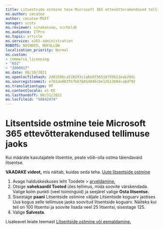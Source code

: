 ```yaml
---
title: Litsentside ostmine teie Microsoft 365 ettevõtterakendused tellimuse jaoks
ms.author: cmcatee
author: cmcatee-MSFT
manager: scotv
ms.reviewer: sinakassaw, nicholak
ms.audience: ITPro
ms.topic: article
ms.service: o365-administration
ROBOTS: NOINDEX, NOFOLLOW
localization_priority: Normal
ms.custom:
- commerce_licensing
- "652"
- "2000017"
ms.date: 08/10/2021
ms.openlocfilehash: 2d02506ca538293c1a8e9f56518759b13eab20dc
ms.sourcegitcommit: e781da003fb7b878854846cbe12b13b9dca8df92
ms.translationtype: MT
ms.contentlocale: et-EE
ms.lasthandoff: 08/31/2021
ms.locfileid: "58842474"
---
```

# <a name="how-to-buy-licenses-for-your-microsoft-365-apps-for-business-subscription"></a>Litsentside ostmine teie Microsoft 365 ettevõtterakendused tellimuse jaoks

Kui määrate kasutajatele litsentse, peate võib-olla ostma täiendavaid litsentse.

**VAADAKE videot,** mis näitab, kuidas seda teha. [Uute litsentside ostmine](https://go.microsoft.com/fwlink/p/?linkid=2154857)
  
1. Avage halduskeskuses leht Toodete  >  [arveldamine.](https://go.microsoft.com/fwlink/p/?linkid=842054)
2. Otsige **vahekaardil Tooted** üles tellimus, mida soovite värskendada. Valige kolm punkti (veel toiminguid) ja seejärel valige **Osta litsentse.**
3. Sisestage **paani** Litsentside  ostmine väljale  Litsentside koguarv jaotises Uus kogus selle tellimuse jaoks soovitud litsentside koguarv. Näiteks kui teil on 100 litsentsi ja soovite lisada veel 25 litsentsi, sisestage 125.
4. Valige **Salvesta**.

Lisateavet leiate teemast [Litsentside ostmine või eemaldamine.](https://docs.microsoft.com/microsoft-365/commerce/licenses/buy-licenses)